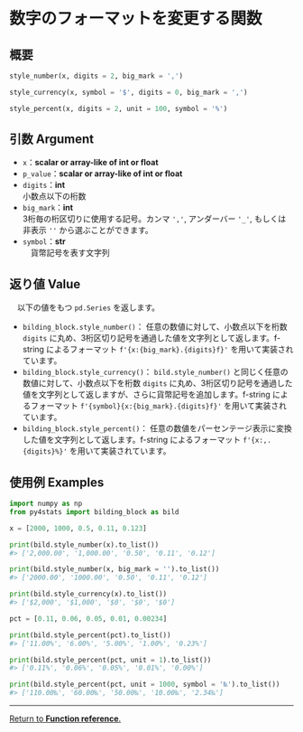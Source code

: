 # 数字のフォーマットを変更する関数

## 概要

``` python
style_number(x, digits = 2, big_mark = ',')

style_currency(x, symbol = '$', digits = 0, big_mark = ',')

style_percent(x, digits = 2, unit = 100, symbol = '%')
```

## 引数 Argument

- `x`：**scalar or array-like of int or float**</br>
- `p_value`：**scalar or array-like of int or float**</br>
- `digits`：**int**</br>
小数点以下の桁数
- `big_mark`：**int**</br>
3桁毎の桁区切りに使用する記号。カンマ `','`, アンダーバー `'_'`, もしくは 非表示 `''` から選ぶことができます。
- `symbol`：**str**</br>
　貨幣記号を表す文字列

## 返り値 Value

　以下の値をもつ `pd.Series` を返します。

- `bilding_block.style_number()`： 任意の数値に対して、小数点以下を桁数 `digits` に丸め、3桁区切り記号を通過した値を文字列として返します。f-string によるフォーマット `f'{x:{big_mark}.{digits}f}'` を用いて実装されています。
- `bilding_block.style_currency()`： `bild.style_number()` と同じく任意の数値に対して、小数点以下を桁数 `digits` に丸め、3桁区切り記号を通過した値を文字列として返しますが、さらに貨幣記号を追加します。f-string によるフォーマット `f'{symbol}{x:{big_mark}.{digits}f}'` を用いて実装されています。
- `bilding_block.style_percent()`： 任意の数値をパーセンテージ表示に変換した値を文字列として返します。f-string によるフォーマット `f'{x:,.{digits}%}'` を用いて実装されています。

## 使用例 Examples

```python
import numpy as np
from py4stats import bilding_block as bild

x = [2000, 1000, 0.5, 0.11, 0.123]

print(bild.style_number(x).to_list())
#> ['2,000.00', '1,000.00', '0.50', '0.11', '0.12']

print(bild.style_number(x, big_mark = '').to_list())
#> ['2000.00', '1000.00', '0.50', '0.11', '0.12']

print(bild.style_currency(x).to_list())
#> ['$2,000', '$1,000', '$0', '$0', '$0']
```

```python
pct = [0.11, 0.06, 0.05, 0.01, 0.00234]

print(bild.style_percent(pct).to_list())
#> ['11.00%', '6.00%', '5.00%', '1.00%', '0.23%']

print(bild.style_percent(pct, unit = 1).to_list())
#> ['0.11%', '0.06%', '0.05%', '0.01%', '0.00%']

print(bild.style_percent(pct, unit = 1000, symbol = '‰').to_list())
#> ['110.00‰', '60.00‰', '50.00‰', '10.00‰', '2.34‰']
```

***
[Return to **Function reference**.](https://github.com/Hirototensho/Py4Stats/blob/main/reference.md)
